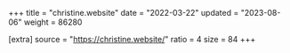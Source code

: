 +++
title = "christine.website"
date = "2022-03-22"
updated = "2023-08-06"
weight = 86280

[extra]
source = "https://christine.website/"
ratio = 4
size = 84
+++
